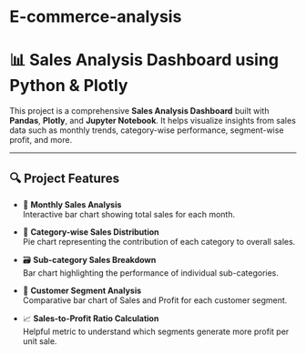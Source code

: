 # E-commerce-analysis
# 📊 Sales Analysis Dashboard using Python & Plotly

This project is a comprehensive **Sales Analysis Dashboard** built with **Pandas**, **Plotly**, and **Jupyter Notebook**. It helps visualize insights from sales data such as monthly trends, category-wise performance, segment-wise profit, and more.

---

## 🔍 Project Features

- 📅 **Monthly Sales Analysis**  
  Interactive bar chart showing total sales for each month.

- 📂 **Category-wise Sales Distribution**  
  Pie chart representing the contribution of each category to overall sales.

- 🗃️ **Sub-category Sales Breakdown**  
  Bar chart highlighting the performance of individual sub-categories.

- 👥 **Customer Segment Analysis**  
  Comparative bar chart of Sales and Profit for each customer segment.

- 📈 **Sales-to-Profit Ratio Calculation**  
  Helpful metric to understand which segments generate more profit per unit sale.
